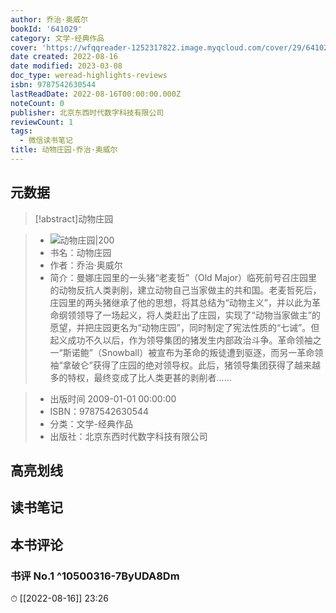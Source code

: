 ```yaml
---
author: 乔治·奥威尔
bookId: '641029'
category: 文学-经典作品
cover: 'https://wfqqreader-1252317822.image.myqcloud.com/cover/29/641029/t7_641029.jpg'
date created: 2022-08-16
date modified: 2023-03-08
doc_type: weread-highlights-reviews
isbn: 9787542630544
lastReadDate: 2022-08-16T00:00:00.000Z
noteCount: 0
publisher: 北京东西时代数字科技有限公司
reviewCount: 1
tags:
  - 微信读书笔记
title: 动物庄园-乔治·奥威尔
---
```


## 元数据

>[!abstract]动物庄园

> - ![动物庄园|200](https://wfqqreader-1252317822.image.myqcloud.com/cover/29/641029/t7_641029.jpg)
> - 书名：动物庄园
> - 作者：乔治·奥威尔
> - 简介：曼娜庄园里的一头猪“老麦哲”（Old Major）临死前号召庄园里的动物反抗人类剥削，建立动物自己当家做主的共和国。老麦哲死后，庄园里的两头猪继承了他的思想，将其总结为“动物主义”，并以此为革命纲领领导了一场起义，将人类赶出了庄园，实现了“动物当家做主”的愿望，并把庄园更名为“动物庄园”，同时制定了宪法性质的“七诫”。但起义成功不久以后，作为领导集团的猪发生内部政治斗争。革命领袖之一“斯诺鲍”（Snowball）被宣布为革命的叛徒遭到驱逐，而另一革命领袖“拿破仑”获得了庄园的绝对领导权。此后，猪领导集团获得了越来越多的特权，最终变成了比人类更甚的剥削者……

> - 出版时间 2009-01-01 00:00:00
> - ISBN：9787542630544
> - 分类：文学-经典作品
> - 出版社：北京东西时代数字科技有限公司

## 高亮划线

## 读书笔记

## 本书评论

### 书评 No.1 ^10500316-7ByUDA8Dm

⏱ [[2022-08-16]] 23:26
